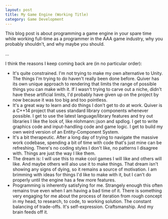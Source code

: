 ```yaml
---
layout: post
title: My Game Engine (Working Title)
category: Game Development
---
```


This blog post is about programming a game engine in your spare time while working full-time as a programmer in the AAA game industry, why you probably shouldn't, and why maybe you should.

...

I think the reasons I keep coming back are (in no particular order):

- It's quite constrained. I'm not trying to make my own alternative to Unity. The things I'm trying to do haven't really been done before. Quiver has its own unique approach to rendering that limits the range of possible things you can make with it. If I wasn't trying to carve out a niche, didn't have these artificial limits, I'd probably have given up on the project by now because it was too big and too pointless.
- It's a great way to learn and do things I don't get to do at work. Quiver is a C++14 project that uses standard library components whenever possible. I get to use the latest language/library features and try out libraries I like the look of, like nlohmann::json and spdlog. I get to write graphics code and input-handling code and game logic. I get to build my own weird version of an Entity-Component System.
- It's a bit therapeutic. After a long day of trying to navigate the massive work codebase, spending a bit of time with code that's just mine can be refreshing. There's no coding styles I don't like, no patterns I disagree with. Things are just the way I like them.
- The dream is: I will use this to make cool games I will like and others will like. And maybe others will also use it to make things. That dream isn't showing any signs of dying, so it remains a source of motivation. I am brimming with ideas for things I'd like to make with it, but I can't do properly until the engine has a few more features.
- Programming is inherently satisfying for me. Strangely enough this often remains true even when I am having a bad time of it. There is something very engaging for me about the process of iteration from rough concept in my head, to research, to code, to working solution. The constant balancing of trade-offs. It's self-expression. Craftsmanship. And my brain feeds off it.
